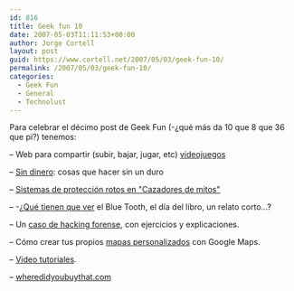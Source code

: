 ```yaml
---
id: 816
title: Geek fun 10
date: 2007-05-03T11:11:53+00:00
author: Jorge Cortell
layout: post
guid: https://www.cortell.net/2007/05/03/geek-fun-10/
permalink: /2007/05/03/geek-fun-10/
categories:
  - Geek Fun
  - General
  - Technolust
---
```

Para celebrar el décimo post de Geek Fun (-¿qué más da 10 que 8 que 36 que pi?) tenemos:

– Web para compartir (subir, bajar, jugar, etc) <a title="kongregate" target="_blank" href="https://www.kongregate.com/">videojuegos</a>

– <a target="_blank" title="SinDinero.org" href="https://sindinero.org/">Sin dinero</a>: cosas que hacer sin un duro

– <a target="_blank" title="post en Microsiervos" href="https://www.microsiervos.com/archivo/peliculas-tv/sistemas-proteccion-rotos-cazadores-de-mitos.html">Sistemas de protección rotos en "Cazadores de mitos"</a>

– -¿<a title="Noticia relato corto por BlueTooth" target="_blank" href="https://www.vilaweb.cat/www/noticia?p_idcmp=2358186">Qué tienen que ver</a> el Blue Tooth, el dí­a del libro, un relato corto...?

– Un <a target="_blank" title="Hacking forense" href="https://www.cfreds.nist.gov/Hacking_Case.html">caso de hacking forense</a>, con ejercicios y explicaciones.

– Cómo crear tus propios <a title="Tutorial de Microsiervos" target="_blank" href="https://www.microsiervos.com/archivo/internet/mapas-personalizados-google-maps.html">mapas personalizados</a> con Google Maps.

– <a title="TutorialLab" target="_blank" href="https://www.tutorial-lab.com/">Video tutoriales</a>.

– <a target="_blank" title="https://www.wheredidyoubuythat.com/" href="https://www.wheredidyoubuythat.com/">wheredidyoubuythat.com</a>
